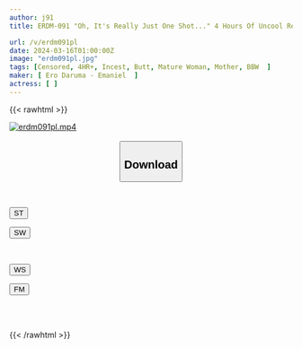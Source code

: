 ```yaml
---
author: j91
title: ERDM-091 "Oh, It's Really Just One Shot..." 4 Hours Of Uncool Relationship With A Mother With A Big Ass

url: /v/erdm091pl
date: 2024-03-16T01:00:00Z
image: "erdm091pl.jpg"
tags: [Censored, 4HR+, Incest, Butt, Mature Woman, Mother, BBW	]
maker: [ Ero Daruma - Emaniel  ]
actress: [ ]
---
```



{{< rawhtml >}}

<div class="video" data-videoid="mLV823qyLMibbbz">
    <a href="javascript:;">
        <img src="/v/erdm091pl/erdm091pl.jpg" width="WIDTH" height="HEIGHT" alt="erdm091pl.mp4" loading="lazy">
    </a>
</div>

<script type="text/javascript" src="https://j91.asia/asset/on-demand-st.js"></script>

<br>
  <link rel="stylesheet" href="https://j91.asia/asset/bs5.css">
  
  <center>
  <button class="btn btn-primary" type="button" data-bs-toggle="collapse" data-bs-target=".multi-collapse" aria-expanded="false" aria-controls="multiCollapseExample1 multiCollapseExample2"><h2>Download</h2></button></center>
</p>
<div class="row">
  <div class="col">
    <div class="collapse multi-collapse" id="multiCollapseExample1">
      <div class="card card-body">
	      	      <br>
<div class="buttons">  
<p><a href="https://streamtape.to/v/mLV823qyLMibbbz" target="_blank"><button class="btn-hover color-3"><i class="fa fa-download"></i> ST</button></a></p>
<p><a href="https://asnwish.com/lroavrzzhknh" target="_blank"><button class="btn-hover color-2"><i class="fa fa-download"></i> SW</button></a></p></div>
    </div>
  </div>
</div>
  <div class="col">
    <div class="collapse multi-collapse" id="multiCollapseExample2">
      <div class="card card-body">
	      <br>
<div class="buttons">
<p><a href="javascript:;"><button class="btn-hover color-9"><i class="fa fa-download"></i> WS</button></a></p>
<p><a href="https://filemoon.sx/d/h6ay6n3rfdko"><button class="btn-hover color-8"><i class="fa fa-download"></i> FM</button></a></p></div>
<br><br>
      </div>
    </div>
  </div>
</div>

{{< /rawhtml >}}